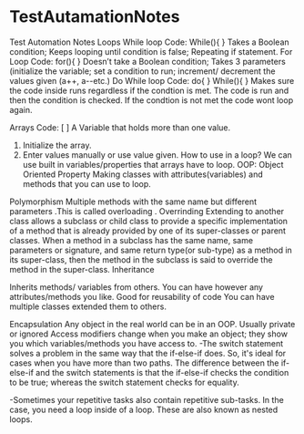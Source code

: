 # TestAutamationNotes
Test Automation Notes
Loops
While loop Code: While(){
}
Takes a Boolean condition; Keeps looping until condition is false; Repeating if statement.
For Loop Code: for(){
}
Doesn’t take a Boolean condition; Takes 3 parameters (initialize the variable; set a condition to run; increment/ decrement the values given (a++, a--etc.)
Do While loop Code: do{
} While(){
} 
Makes sure the code inside runs regardless if the condtion is met. The code is run and then the condition is checked. If the condtion is not met the code wont loop again.
	
Arrays Code: [ ] 
A Variable that holds  more than one value.
1.	Initialize the array. 
2.	Enter values manually or use value given. 
How to use in a loop? 
 We can use built in variables/properties that arrays have to loop.
OOP: Object Oriented Property
Making classes with attributes(variables) and methods that you can use to loop.

Polymorphism
Multiple methods with the same name but different parameters .This is called overloading .
Overrinding Extending to another class
 allows a subclass or child class to provide a specific implementation of a method that is already provided by one of its super-classes or parent classes. When a method in a subclass has the same name, same parameters or signature, and same return type(or sub-type) as a method in its super-class, then the method in the subclass is said to override the method in the super-class.
Inheritance

Inherits methods/ variables from others. You can have however any attributes/methods you like.
Good for reusability of code
You can have multiple classes extended them to others.




Encapsulation
Any object in the real world can be in an OOP.
Usually private or ignored
Access modifiers change when you make an object; they show you 
 which variables/methods you have access to.
-The switch statement solves a problem in the same way that the if-else-if does. So, it's ideal for cases when you have more than two paths. The difference between the if-else-if and the switch statements is that the if-else-if checks the condition to be true; whereas the switch statement checks for equality.

-Sometimes your repetitive tasks also contain repetitive sub-tasks. In the case, you need a loop inside of a loop.
These are also known as nested loops.
